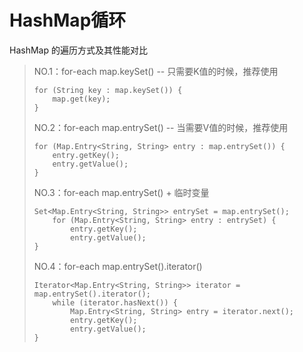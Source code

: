 # HashMap循环

HashMap 的遍历方式及其性能对比

> NO.1：for-each map.keySet\(\) -- 只需要K值的时候，推荐使用
>
> ```text
> for (String key : map.keySet()) {
>     map.get(key);
> }
> ```
>
> NO.2：for-each map.entrySet\(\) -- 当需要V值的时候，推荐使用
>
> ```text
> for (Map.Entry<String, String> entry : map.entrySet()) {
>     entry.getKey();
>     entry.getValue();
> }
> ```
>
> NO.3：for-each map.entrySet\(\) + 临时变量
>
> ```text
> Set<Map.Entry<String, String>> entrySet = map.entrySet();
>     for (Map.Entry<String, String> entry : entrySet) {
>         entry.getKey();
>         entry.getValue();
> }
> ```
>
> NO.4：for-each map.entrySet\(\).iterator\(\)
>
> ```text
> Iterator<Map.Entry<String, String>> iterator = map.entrySet().iterator();
>     while (iterator.hasNext()) {
>         Map.Entry<String, String> entry = iterator.next();
>         entry.getKey();
>         entry.getValue();
> }
> ```

